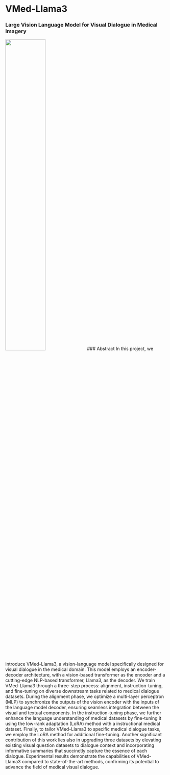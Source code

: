 # VMed-Llama3
### Large Vision Language Model for Visual Dialogue in Medical Imagery<br />
<img src="https://github.com/BigData-KSU/VMed-Llama3/assets/126481523/5985c11e-b388-4fcf-9f4a-d506c2b4810c)" width="50%" height="50%">
### Abstract
In this project, we introduce VMed-Llama3, a vision-language model specifically designed for visual dialogue in the medical domain. This model employs an encoder-decoder architecture, with a vision-based transformer as the encoder and a cutting-edge NLP-based transformer, Llama3, as the decoder. We train VMed-Llama3 through a three-step process: alignment, instruction-tuning, and fine-tuning on diverse downstream tasks related to medical dialogue datasets. During the alignment phase, we optimize a multi-layer perceptron (MLP) to synchronize the outputs of the vision encoder with the inputs of the language model decoder, ensuring seamless integration between the visual and textual components. In the instruction-tuning phase, we further enhance the language understanding of medical datasets by fine-tuning it using the low-rank adaptation (LoRA) method with a instructional medical dataset. Finally, to tailor VMed-Llama3 to specific medical dialogue tasks, we employ the LoRA method for additional fine-tuning. Another significant contribution of this work lies also in upgrading three datasets by elevating existing visual question datasets to dialogue context and incorporating informative summaries that succinctly capture the essence of each dialogue. Experimental results demonstrate the capabilities of VMed-Llama3 compared to state-of-the-art methods, confirming its  potential to advance the field of medical visual dialogue.
